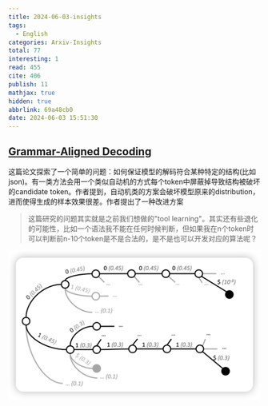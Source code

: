```yaml
---
title: 2024-06-03-insights
tags:
  - English
categories: Arxiv-Insights
total: 77
interesting: 1
read: 455
cite: 406
publish: 11
mathjax: true
hidden: true
abbrlink: 69a48cb0
date: 2024-06-03 15:51:30
---
```


## [Grammar-Aligned Decoding](https://arxiv.org/pdf/2405.21047)

这篇论文探索了一个简单的问题：如何保证模型的解码符合某种特定的结构(比如json)。有一类方法会用一个类似自动机的方式每个token中屏蔽掉导致结构被破坏的candidate token。作者提到，自动机类的方案会破坏模型原来的distribution，进而使得生成的样本效果很差。作者提出了一种改进方案

> 这篇研究的问题其实就是之前我们想做的"tool learning"。其实还有些退化的可能性，比如一个语法我不能在任何时候判断，但如果我在n个token时可以判断前n-10个token是不是合法的，是不是也可以开发对应的算法呢？

<img src="../../files/images/arxiv-insights/2024-06-03-06-07/gad.png">
